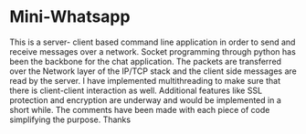 # Mini-Whatsapp
This is a server- client based command line application in order to send and receive messages over a network. Socket programming through python has been the backbone for the chat application. The packets are transferred over the Network layer of the IP/TCP stack and the client side messages are read by the server. I have implemented multithreading to make sure that there is client-client interaction as well. Additional features like SSL protection and encryption are underway and would be implemented in a short while.
The comments have been made with each piece of code simplifying the purpose.
Thanks
